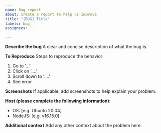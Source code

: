 ```yaml
---
name: Bug report
about: Create a report to help us improve
title: "[BUG] Title"
labels: bug
assignees: ''

---
```


**Describe the bug**
A clear and concise description of what the bug is.

**To Reproduce**
Steps to reproduce the behavior:
1. Go to '...'
2. Click on '....'
3. Scroll down to '....'
4. See error

**Screenshots**
If applicable, add screenshots to help explain your problem.

**Host (please complete the following information):**
 - OS: [e.g. Ubuntu 20.04]
 - NodeJS: [e.g. v16.15.0]

**Additional context**
Add any other context about the problem here.
